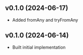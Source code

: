 ## v0.1.0 (2024-06-17)
* Added fromAny and tryFromAny

## v0.1.0 (2024-06-14)
* Built initial implementation
